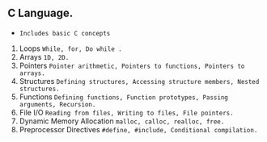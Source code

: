 ## C Language.
* `Includes basic C concepts`
1. Loops `While, for, Do while .`
2. Arrays `1D, 2D.`
3. Pointers `Pointer arithmetic, Pointers to functions, Pointers to arrays.`
4. Structures `Defining structures, Accessing structure members, Nested structures.`
5. Functions `Defining functions, Function prototypes, Passing arguments, Recursion.`
6. File I/O `Reading from files, Writing to files, File pointers.`
7. Dynamic Memory Allocation `malloc, calloc, realloc, free.`
8. Preprocessor Directives `#define, #include, Conditional compilation.`
   